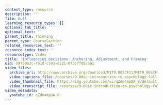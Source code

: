 ```yaml
---
content_type: resource
description: ''
file: null
learning_resource_types: []
optional_tab_title: ''
optional_text: ''
parent_title: Thinking
parent_type: CourseSection
related_resources_text: ''
resource_index_text: ''
resourcetype: Video
title: 'Influencing Decisions: Anchoring, Adjustment, and Framing'
uid: 59750a3c-7b1d-c503-d221-073cffd526a1
video_files:
  archive_url: http://www.archive.org/download/MIT9.00SCF11/MIT9_00SCF11_lec13_300k.mp4
  video_captions_file: /courses/9-00sc-introduction-to-psychology-fall-2011/972aff92e3275f858a9bac218d9ca635_qZdm4mpQA_8.vtt
  video_thumbnail_file: https://img.youtube.com/vi/qZdm4mpQA_8/default.jpg
  video_transcript_file: /courses/9-00sc-introduction-to-psychology-fall-2011/b6a7b49fa886da0061805757ba20ef97_qZdm4mpQA_8.pdf
video_metadata:
  youtube_id: qZdm4mpQA_8
---
```

